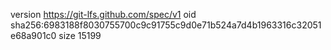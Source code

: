 version https://git-lfs.github.com/spec/v1
oid sha256:6983188f8030755700c9c91755c9d0e71b524a7d4b1963316c32051e68a901c0
size 15199
